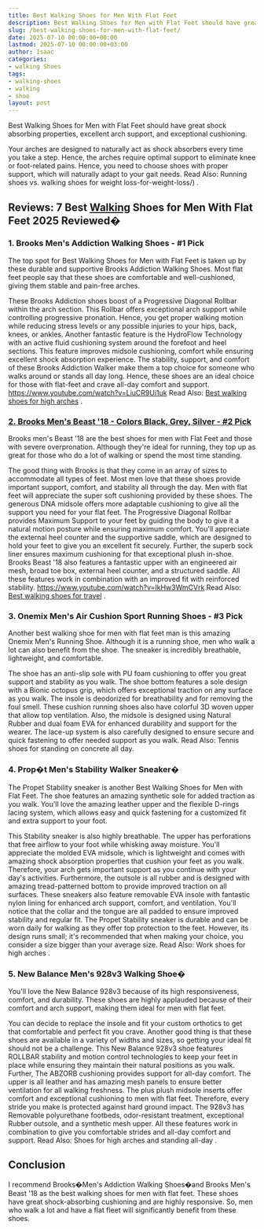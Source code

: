 ```yaml
---
title: Best Walking Shoes for Men With Flat Feet
description: Best Walking Shoes for Men with Flat Feet should have great shock absorbing properties, excellent arch support, and exceptional cushioning. Your arches are...
slug: /best-walking-shoes-for-men-with-flat-feet/
date: 2025-07-10 00:00:00+00:00
lastmod: 2025-07-10 00:00:00+03:00
author: Isaac
categories:
- walking Shoes
tags:
- walking-shoes
- walking
- shoe
layout: post
---
```

Best Walking Shoes for Men with Flat Feet should have great shock absorbing properties, excellent arch support, and exceptional cushioning.

Your arches are designed to naturally act as shock absorbers every time you take a step. Hence, the arches require optimal support to eliminate knee or foot-related pains.
Hence, you need to choose shoes with proper support, which will naturally adapt to your gait needs. Read Also:
Running shoes vs. walking shoes for weight loss-for-weight-loss/)
.
## **Reviews: 7 Best [Walking](https://pestpolicy.com/best-walking-shoes-for-high-arches/) Shoes for Men With Flat Feet 2025 Reviewed�**
### **1. Brooks Men's Addiction Walking Shoes - #1 Pick**
The top spot for Best Walking Shoes for Men with Flat Feet is taken up by these durable and supportive Brooks Addiction Walking Shoes. Most flat feet people say that these shoes are comfortable and well-cushioned, giving them stable and pain-free arches.

These Brooks Addiction shoes boost of a Progressive Diagonal Rollbar within the arch section. This Rollbar offers exceptional arch support while controlling progressive pronation. Hence, you get proper walking motion while reducing stress levels or any possible injuries to your hips, back, knees, or ankles.
Another fantastic feature is the HydroFlow Technology with an active fluid cushioning system around the forefoot and heel sections. This feature improves midsole cushioning, comfort while ensuring excellent shock absorption experience.
The stability, support, and comfort of these Brooks Addiction Walker make them a top choice for someone who walks around or stands all day long. Hence, these shoes are an ideal choice for those with flat-feet and crave all-day comfort and support.
https://www.youtube.com/watch?v=LiuCR9Ui1uk
Read Also:
[Best walking shoes for high arches](https://pestpolicy.com/best-walking-shoes-for-high-arches/)
.
### [2. Brooks Men's Beast '18 - Colors Black, Grey, Silver - #2 Pick](https://www.amazon.com/dp/B077TD3C6G/?tag=p-policy-20)
Brooks men's Beast '18 are the best shoes for men with Flat Feet and those with severe overpronation. Although they're ideal for running, they top up as great for those who do a lot of walking or spend the most time standing.

The good thing with Brooks is that they come in an array of sizes to accommodate all types of feet. Most men love that these shoes provide important support, comfort, and stability all through the day.
Men with flat feet will appreciate the super soft cushioning provided by these shoes. The generous DNA midsole offers more adaptable cushioning to give all the support you need for your flat feet.
The Progressive Diagonal Rollbar provides Maximum Support to your feet by guiding the body to give it a natural motion posture while ensuring maximum comfort.
You'll appreciate the external heel counter and the supportive saddle, which are designed to hold your feet to give you an excellent fit securely. Further, the superb sock liner ensures maximum cushioning for that exceptional plush in-shoe.
Brooks Beast '18 also features a fantastic upper with an engineered air mesh, broad toe box, external heel counter, and a structured saddle. All these features work in combination with an improved fit with reinforced stability.
https://www.youtube.com/watch?v=IkHw3WmCVrk
Read Also:
[Best walking shoes for travel](https://pestpolicy.com/best-walking-shoes-travel/)
.
### **3. Onemix Men's Air Cushion Sport Running Shoes - #3 Pick**
Another best walking shoe for men with flat feet man is this amazing Onemix Men's Running Shoe. Although it is a running shoe, men who walk a lot can also benefit from the shoe. The sneaker is incredibly breathable, lightweight, and comfortable.


The shoe has an anti-slip sole with PU foam cushioning to offer you great support and stability as you walk.
The shoe bottom features a sole design with a Bionic octopus grip, which offers exceptional traction on any surface as you walk. The insole is deodorized for breathability and for removing the foul smell.
These cushion running shoes also have colorful 3D woven upper that allow top ventilation. Also, the midsole is designed using Natural Rubber and dual foam EVA for enhanced durability and support for the wearer.
The lace-up system is also carefully designed to ensure secure and quick fastening to offer needed support as you walk.
Read Also:
Tennis shoes for standing on concrete all day.
### **4. Prop�t Men's Stability Walker Sneaker�**
The Propet Stability sneaker is another Best Walking Shoes for Men with Flat Feet. The shoe features an amazing synthetic sole for added traction as you walk. You'll love the amazing leather upper and the flexible D-rings lacing system, which allows easy and quick fastening for a customized fit and extra support to your foot.

This Stability sneaker is also highly breathable. The upper has perforations that free airflow to your foot while whisking away moisture. You'll appreciate the molded EVA midsole, which is lightweight and comes with amazing shock absorption properties that cushion your feet as you walk. Therefore, your arch gets important support as you continue with your day's activities.
Furthermore, the outsole is all rubber and is designed with amazing tread-patterned bottom to provide improved traction on all surfaces. These sneakers also feature removable EVA insole with fantastic nylon lining for enhanced arch support, comfort, and ventilation. You'll notice that the collar and the tongue are all padded to ensure improved stability and regular fit.
The Propet Stability sneaker is durable and can be worn daily for walking as they offer top protection to the feet. However, its design runs small; it's recommended that when making your choice, you consider a  size bigger than your average size.
Read Also:
Work shoes for high arches
.
### **5. New Balance Men's 928v3 Walking Shoe�**
You'll love the New Balance 928v3 because of its high responsiveness, comfort, and durability. These shoes are highly applauded because of their comfort and arch support, making them ideal for men with flat feet.

You can decide to replace the insole and fit your custom orthotics to get that comfortable and perfect fit you crave. Another good thing is that these shoes are available in a variety of widths and sizes, so getting your ideal fit should not be a challenge.
This New Balance 928v3 shoe features ROLLBAR stability and motion control technologies to keep your feet in place while ensuring they maintain their natural positions as you walk. Further, The ABZORB cushioning provides support for all-day comfort.
The upper is all leather and has amazing mesh panels to ensure better ventilation for all walking freshness. The plus plush midsole inserts offer comfort and exceptional cushioning to men with flat feet. Therefore, every stride you make is protected against hard ground impact.
The 928v3 has Removable polyurethane footbeds, odor-resistant treatment, exceptional Rubber outsole, and a synthetic mesh upper. All these features work in combination to give you comfortable strides and all-day comfort and support.
Read Also:
Shoes for high arches and standing all-day
.
## Conclusion
I recommend Brooks�Men's Addiction Walking Shoes�and Brooks Men's Beast '18 as the best walking shoes for men with flat feet.
These shoes have great shock-absorbing cushioning and are highly responsive. So, men who walk a lot and have a flat fleet will significantly benefit from these shoes.